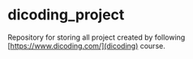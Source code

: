 # dicoding_project
Repository for storing all project created by following [https://www.dicoding.com/](dicoding) course.
